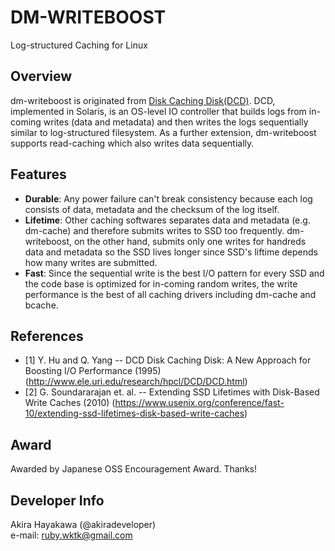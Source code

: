 # DM-WRITEBOOST
Log-structured Caching for Linux

## Overview
dm-writeboost is originated from [Disk Caching Disk(DCD)](http://www.ele.uri.edu/research/hpcl/DCD/DCD.html).
DCD, implemented in Solaris, is an OS-level IO controller that builds logs from in-coming writes
(data and metadata) and then writes the logs sequentially similar to log-structured filesystem.
As a further extension, dm-writeboost supports read-caching which also writes data sequentially.

## Features
* **Durable**: Any power failure can't break consistency because each log consists of data, metadata and
  the checksum of the log itself.  
* **Lifetime**: Other caching softwares separates data and metadata (e.g. dm-cache) and therefore submits writes
  to SSD too frequently. dm-writeboost, on the other hand, submits only one writes for handreds data and metadata
  so the SSD lives longer since SSD's liftime depends how many writes are submitted.  
* **Fast**: Since the sequential write is the best I/O pattern for every SSD and the code base is optimized for
  in-coming random writes, the write performance is the best of all caching drivers including dm-cache and
  bcache.  

## References
* [1] Y. Hu and Q. Yang -- DCD Disk Caching Disk: A New Approach for Boosting I/O Performance (1995)
  (http://www.ele.uri.edu/research/hpcl/DCD/DCD.html)
* [2] G. Soundararajan et. al. -- Extending SSD Lifetimes with Disk-Based Write Caches (2010)
  (https://www.usenix.org/conference/fast-10/extending-ssd-lifetimes-disk-based-write-caches)

## Award
Awarded by Japanese OSS Encouragement Award. Thanks!

## Developer Info
Akira Hayakawa (@akiradeveloper)  
e-mail: ruby.wktk@gmail.com
